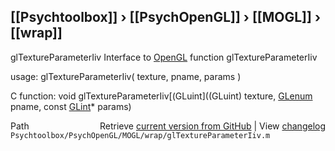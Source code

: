 ## [[Psychtoolbox]] &#8250; [[PsychOpenGL]] &#8250; [[MOGL]] &#8250; [[wrap]]

glTextureParameterIiv  Interface to [OpenGL](OpenGL) function glTextureParameterIiv  
  
usage:  glTextureParameterIiv( texture, pname, params )  
  
C function:  void glTextureParameterIiv[(GLuint]((GLuint) texture, [GLenum](GLenum) pname, const [GLint](GLint)\* params)  




<div class="code_header" style="text-align:right;">
  <span style="float:left;">Path&nbsp;&nbsp;</span> <span class="counter">Retrieve <a href=
  "https://raw.github.com/Psychtoolbox-3/Psychtoolbox-3/beta/Psychtoolbox/PsychOpenGL/MOGL/wrap/glTextureParameterIiv.m">current version from GitHub</a> | View <a href=
  "https://github.com/Psychtoolbox-3/Psychtoolbox-3/commits/beta/Psychtoolbox/PsychOpenGL/MOGL/wrap/glTextureParameterIiv.m">changelog</a></span>
</div>
<div class="code">
  <code>Psychtoolbox/PsychOpenGL/MOGL/wrap/glTextureParameterIiv.m</code>
</div>

